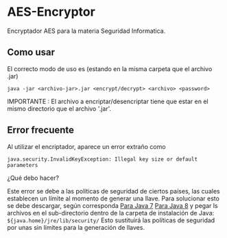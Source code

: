# AES-Encryptor
Encryptador AES para la materia Seguridad Informatica.

## Como usar

El correcto modo de uso es (estando en la misma carpeta que el archivo .jar)

```
java -jar <archivo-jar>.jar <encrypt/decrypt> <archivo> <password>
```
IMPORTANTE : El archivo a encriptar/desencriptar tiene que estar en el mismo directorio que el archivo '.jar'.

## Error frecuente

Al utilizar el encriptador, aparece un error extraño como
```
java.security.InvalidKeyException: Illegal key size or default parameters
```

¿Qué debo hacer?

Este error se debe a las políticas de seguridad de ciertos países, las cuales establecen un límite al momento de generar una llave. Para solucionar esto se debe descargar, según corresponda
[Para Java 7](http://www.oracle.com/technetwork/java/javase/downloads/jce-7-download-432124.html)
[Para Java 8](http://www.oracle.com/technetwork/java/javase/downloads/jce8-download-2133166.html)
y pegar ls archivos en el sub-directorio dentro de la carpeta de instalación de Java: ```${java.home}/jre/lib/security/```
Esto sustituirá las políticas de seguridad por unas sin límites para la generación de llaves.